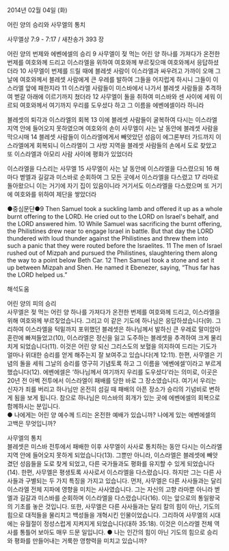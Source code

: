 2014년 02월 04일 (화)

어린 양의 승리와 사무엘의 통치



사무엘상 7:9 - 7:17 / 새찬송가 393 장


어린 양의 번제와 에벤에셀의 승리
9 사무엘이 젖 먹는 어린 양 하나를 가져다가 온전한 번제를 여호와께 드리고 이스라엘을 위하여 여호와께 부르짖으매 여호와께서 응답하셨더라 10 사무엘이 번제를 드릴 때에 블레셋 사람이 이스라엘과 싸우려고 가까이 오매 그 날에 여호와께서 블레셋 사람에게 큰 우레를 발하여 그들을 어지럽게 하시니 그들이 이스라엘 앞에 패한지라 11 이스라엘 사람들이 미스바에서 나가서 블레셋 사람들을 추격하여 벧갈 아래에 이르기까지 쳤더라 12 사무엘이 돌을 취하여 미스바와 센 사이에 세워 이르되 여호와께서 여기까지 우리를 도우셨다 하고 그 이름을 에벤에셀이라 하니라

블레셋의 퇴각과 이스라엘의 회복
13 이에 블레셋 사람들이 굴복하여 다시는 이스라엘 지역 안에 들어오지 못하였으며 여호와의 손이 사무엘이 사는 날 동안에 블레셋 사람을 막으시매 14 블레셋 사람들이 이스라엘에게서 빼앗았던 성읍이 에그론부터 가드까지 이스라엘에게 회복되니 이스라엘이 그 사방 지역을 블레셋 사람들의 손에서 도로 찾았고 또 이스라엘과 아모리 사람 사이에 평화가 있었더라

이스라엘을 다스리는 사무엘
15 사무엘이 사는 날 동안에 이스라엘을 다스렸으되 16 해마다 벧엘과 길갈과 미스바로 순회하여 그 모든 곳에서 이스라엘을 다스렸고 17 라마로 돌아왔으니 이는 거기에 자기 집이 있음이니라 거기서도 이스라엘을 다스렸으며 또 거기에 여호와를 위하여 제단을 쌓았더라


●중심문단●9 Then Samuel took a suckling lamb and offered it up as a whole burnt offering to the LORD. He cried out to the LORD on Israel's behalf, and the LORD answered him. 10 While Samuel was sacrificing the burnt offering, the Philistines drew near to engage Israel in battle. But that day the LORD thundered with loud thunder against the Philistines and threw them into such a panic that they were routed before the Israelites. 11 The men of Israel rushed out of Mizpah and pursued the Philistines, slaughtering them along the way to a point below Beth Car. 12 Then Samuel took a stone and set it up between Mizpah and Shen. He named it Ebenezer, saying, “Thus far has the LORD helped us.”

해석도움





어린 양의 피의 승리  
사무엘은 젖 먹는 어린 양 하나를 가져다가 온전한 번제를 여호와께 드리고, 이스라엘을 위해 여호와께 부르짖었습니다. 그리고 이 같은 기도에 하나님은 응답하셨습니다(9). 그리하여 이스라엘을 턱밑까지 포위했던 블레셋은 하나님께서 발하신 큰 우레로 말미암아 혼란에 빠져들었고(10), 이스라엘은 정신을 잃고 도주하는 블레셋을 추격하여 크게 물리치게 되었습니다(11). 이것은 어린 양 되신 그리스도의 보혈을 의지하여 드리는 기도가 얼마나 위대한 승리를 얻게 해주는지 잘 보여주고 있습니다(계 12:11). 한편, 사무엘은 기념의 돌을 세워 그날의 승리를 영구히 기념토록 하고 그 이름을 ‘에벤에셀’이라고 부르게 했습니다(12). 에벤에셀은 ‘하나님께서 여기까지 우리를 도우셨다’라는 의미로, 이곳은 20년 전 아벡 전투에서 이스라엘이 패배를 당한 바로 그 장소였습니다. 여기서 우리는 신자가 죄를 버리고 하나님만 온전히 섬길 때 패배의 아픈 장소가 승리의 기념비로 변하게 됨을 보게 됩니다. 참으로 하나님은 미스바의 회개가 있는 곳에 에벤에셀의 회복으로 함께하시는 분입니다.  
● 나에게는 어린 양 예수께 드리는 온전한 예배가 있습니까? 나에게 있는 에벤에셀의 고백은 무엇입니까? 

사무엘의 통치  
블레셋은 미스바 전투에서 패배한 이후 사무엘이 사사로 통치하는 동안 다시는 이스라엘 지역 안에 들어오지 못하게 되었습니다(13). 그뿐만 아니라, 이스라엘은 블레셋에 빼앗겼던 성읍들을 도로 찾게 되었고, 다른 국가들과도 평화를 유지할 수 있게 되었습니다(14). 한편, 사무엘은 평생토록 사사로서 이스라엘을 다스렸습니다. 하지만 그는 다른 사사들과 구별되는 두 가지 특징을 가지고 있습니다. 먼저, 사무엘은 다른 사사들과는 달리 이스라엘 전체 지파에 영향을 미치는 사사였습니다. 그는 자신의 고향 라마뿐 아니라 벧엘과 길갈과 미스바를 순회하며 이스라엘을 다스렸습니다(16). 이는 앞으로의 통일왕국의 기초를 놓은 것입니다. 또한, 사무엘은 다른 사사들과는 달리 칼의 힘이 아닌, 기도의 힘으로 대적들을 물리치고 백성들을 개혁시킨 인물이었습니다. 그리하여 사무엘의 시대에는 유월절이 정성스럽게 지켜지게 되었습니다(대하 35:18). 이것은 이스라엘 전체 역사를 통틀어 보아도 매우 드문 일입니다. 
● 나는 인간의 힘이 아닌 기도의 힘으로 승리와 평화를 만들어내는 거룩한 영향력을 미치고 있습니까?